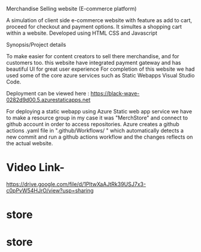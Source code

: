 Merchandise Selling website (E-commerce platform)

A simulation of client side e-commerce website with feature as add to cart, proceed for checkout and payment options. It simultes a shopping cart within a website. Developed using HTML CSS and Javascript

Synopsis/Project details

To make easier for content creators to sell there merchandise, and for customers too. this website have integrated payment gateway and has beautiful UI for great user experience For completion of this website we had used some of the core azure services such as Static Webapps Visual Studio Code.

Deployment can be viewed here : https://black-wave-0282d9d00.5.azurestaticapps.net

For deploying a static webapp using Azure Static web app service we have to make a resource group in my case it was "MerchStore" and connect to github account in order to access repositories. Azure creates a github actions .yaml file in ".github/Workflows/ " which automatically detects a new commit and run a github actions workflow and the changes reflects on the actual website.
# Video Link-  
https://drive.google.com/file/d/1PltwXaAJtRk39USJ7x3-c0pPvW54HJrO/view?usp=sharing

# store
# store
